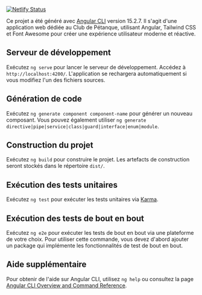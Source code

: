 [![Netlify Status](https://api.netlify.com/api/v1/badges/a6e599c8-5be5-43a9-b311-2921b0b17bfb/deploy-status)](https://app.netlify.com/sites/angularement-votre/deploys)

Ce projet a été généré avec [Angular CLI](https://github.com/angular/angular-cli) version 15.2.7. Il s'agit d'une application web dédiée au Club de Pétanque, utilisant Angular, Tailwind CSS et Font Awesome pour créer une expérience utilisateur moderne et réactive.

## Serveur de développement

Exécutez `ng serve` pour lancer le serveur de développement. Accédez à `http://localhost:4200/`. L'application se rechargera automatiquement si vous modifiez l'un des fichiers sources.

## Génération de code

Exécutez `ng generate component component-name` pour générer un nouveau composant. Vous pouvez également utiliser `ng generate directive|pipe|service|class|guard|interface|enum|module`.

## Construction du projet

Exécutez `ng build` pour construire le projet. Les artefacts de construction seront stockés dans le répertoire `dist/`.

## Exécution des tests unitaires

Exécutez `ng test` pour exécuter les tests unitaires via [Karma](https://karma-runner.github.io).

## Exécution des tests de bout en bout

Exécutez `ng e2e` pour exécuter les tests de bout en bout via une plateforme de votre choix. Pour utiliser cette commande, vous devez d'abord ajouter un package qui implémente les fonctionnalités de test de bout en bout.

## Aide supplémentaire

Pour obtenir de l'aide sur Angular CLI, utilisez `ng help` ou consultez la page [Angular CLI Overview and Command Reference](https://angular.io/cli).
